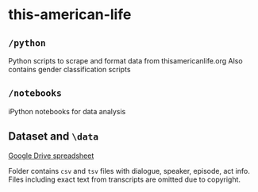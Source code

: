 # this-american-life
## `/python`
Python scripts to scrape and format data from thisamericanlife.org
Also contains gender classification scripts

## `/notebooks`
iPython notebooks for data analysis

## Dataset and `\data`
[Google Drive spreadsheet](https://docs.google.com/spreadsheets/d/1KpGZzeBawsGsiYHhFgCkHFSImFlS2sdWFI4pnpUWdLQ/edit#gid=0)

Folder contains `csv` and `tsv` files with dialogue, speaker, episode, act info.
Files including exact text from transcripts are omitted due to copyright.
